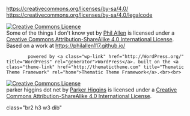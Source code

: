 https://creativecommons.org/licenses/by-sa/4.0/
https://creativecommons.org/licenses/by-sa/4.0/legalcode

<a rel="license" href="http://creativecommons.org/licenses/by-sa/4.0/"><img alt="Creative Commons Licence" style="border-width:0" src="https://i.creativecommons.org/l/by-sa/4.0/88x31.png" /></a><br /><span xmlns:dct="http://purl.org/dc/terms/" property="dct:title">Some of the things I don't know yet</span> by <a xmlns:cc="http://creativecommons.org/ns#" href="https://philallen117.github.io/" property="cc:attributionName" rel="cc:attributionURL">Phil Allen</a> is licensed under a <a rel="license" href="http://creativecommons.org/licenses/by-sa/4.0/">Creative Commons Attribution-ShareAlike 4.0 International License</a>.<br />Based on a work at <a xmlns:dct="http://purl.org/dc/terms/" href="https://philallen117.github.io/" rel="dct:source">https://philallen117.github.io/</a>


<div id="siteinfo">

   			powered by <a class="wp-link" href="http://WordPress.org/" title="WordPress" rel="generator">WordPress</a>. built on the <a class="theme-link" href="http://thematictheme.com" title="Thematic Theme Framework" rel="home">Thematic Theme Framework</a>.<br><br>

<a rel="license" href="http://creativecommons.org/licenses/by-sa/4.0/deed.en_US"><img alt="Creative Commons License" style="border-width:0" src="https://i.creativecommons.org/l/by-sa/3.0/88x31.png" scale="0"></a><br><span>parker higgins dot net</span> by <a href="https://parkerhiggins.net" rel="cc:attributionURL">Parker Higgins</a> is licensed under a <a rel="license" href="http://creativecommons.org/licenses/by-sa/4.0/deed.en_US">Creative Commons Attribution-ShareAlike 4.0 International License</a>.

</div>


class="br2 h3 w3 dib"
